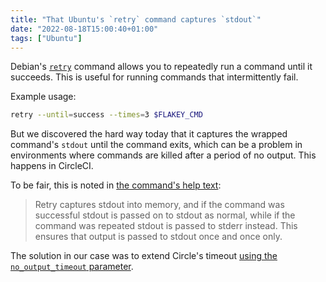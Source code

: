 ```yaml
---
title: "That Ubuntu's `retry` command captures `stdout`"
date: "2022-08-18T15:00:40+01:00"
tags: ["Ubuntu"]
---
```


Debian's [`retry`][debian_manpage] command allows you to repeatedly run a
command until it succeeds. This is useful for running commands that
intermittently fail.

Example usage:

```sh
retry --until=success --times=3 $FLAKEY_CMD
```

But we discovered the hard way today that it captures the wrapped command's
`stdout` until the command exits, which can be a problem in environments where
commands are killed after a period of no output. This happens in CircleCI.

To be fair, this is noted in [the command's help text][github_help_source]:

> Retry captures stdout into memory, and if the command was successful stdout is
> passed on to stdout as normal, while if the command was repeated stdout is
> passed to stderr instead. This ensures that output is passed to stdout once
> and once only.

The solution in our case was to extend Circle's timeout [using the
`no_output_timeout` parameter][circleci_timeout].

[debian_manpage]: https://manpages.debian.org/testing/retry/retry.1.en.html
[github_help_source]:
  https://github.com/minfrin/retry/blob/f6f1acd4b235e96dd9cb11263fb181ec44c3ece9/retry.c#L108-L111
[circleci_timeout]:
  https://support.circleci.com/hc/en-us/articles/360045268074-Build-Fails-with-Too-long-with-no-output-exceeded-10m0s-context-deadline-exceeded-
